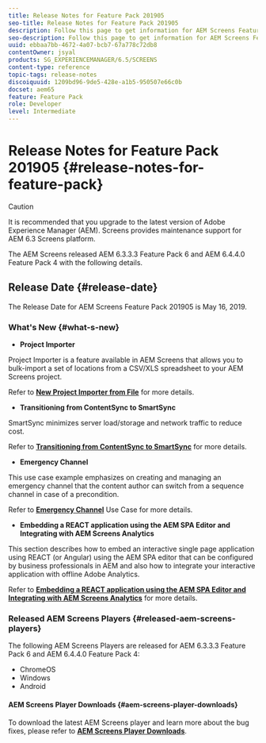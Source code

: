 ```yaml
---
title: Release Notes for Feature Pack 201905
seo-title: Release Notes for Feature Pack 201905
description: Follow this page to get information for AEM Screens Feature Pack 201905 released on May 16, 2019.
seo-description: Follow this page to get information for AEM Screens Feature Pack 201905 released on May 16, 2019.
uuid: ebbaa7bb-4672-4a07-bcb7-67a778c72db8
contentOwner: jsyal
products: SG_EXPERIENCEMANAGER/6.5/SCREENS
content-type: reference
topic-tags: release-notes
discoiquuid: 1209bd96-9de5-428e-a1b5-950507e66c0b
docset: aem65
feature: Feature Pack
role: Developer
level: Intermediate
---
```


# Release Notes for Feature Pack 201905 {#release-notes-for-feature-pack}

>[!CAUTION]
>
>It is recommended that you upgrade to the latest version of Adobe Experience Manager (AEM). Screens provides maintenance support for AEM 6.3 Screens platform.

The AEM Screens released AEM 6.3.3.3 Feature Pack 6 and AEM 6.4.4.0 Feature Pack 4 with the following details.

## Release Date {#release-date}

The Release Date for AEM Screens Feature Pack 201905 is May 16, 2019.

### What's New {#what-s-new}

* **Project Importer**

Project Importer is a feature available in AEM Screens that allows you to bulk-import a set of locations from a CSV/XLS spreadsheet to your AEM Screens project.

Refer to **[New Project Importer from File](project-importer.md)** for more details.

* **Transitioning from ContentSync to SmartSync**

SmartSync minimizes server load/storage and network traffic to reduce cost.

Refer to **[Transitioning from ContentSync to SmartSync](smartsync.md)** for more details.

* **Emergency Channel**

This use case example emphasizes on creating and managing an emergency channel that the content author can switch from a sequence channel in case of a precondition.

Refer to **[Emergency Channel](emergency-channel.md)** Use Case for more details.

* **Embedding a REACT application using the AEM SPA Editor and Integrating with AEM Screens Analytics**

This section describes how to embed an interactive single page application using REACT (or Angular) using the AEM SPA editor that can be configured by business professionals in AEM and also how to integrate your interactive application with offline Adobe Analytics.

Refer to **[Embedding a REACT application using the AEM SPA Editor and Integrating with AEM Screens Analytics](embedding-react-app.md)** for more details.

### Released AEM Screens Players  {#released-aem-screens-players}

The following AEM Screens Players are released for AEM 6.3.3.3 Feature Pack 6 and AEM 6.4.4.0 Feature Pack 4:

* ChromeOS
* Windows
* Android

#### AEM Screens Player Downloads  {#aem-screens-player-downloads}

To download the latest AEM Screens player and learn more about the bug fixes, please refer to **[AEM Screens Player Downloads](https://download.macromedia.com/screens/)**.
